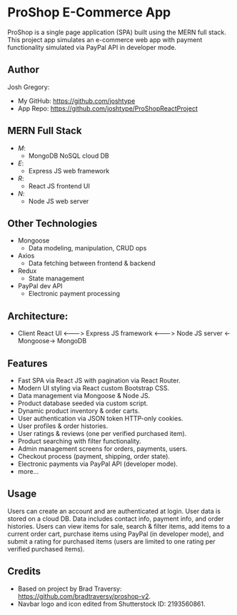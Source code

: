 # ProShop E-Commerce App

ProShop is a single page application (SPA) built using the MERN full stack. This project app simulates an e-commerce web app
with payment functionality simulated via PayPal API in developer mode.

## Author

Josh Gregory:
* My GitHub: https://github.com/joshtype
* App Repo:  https://github.com/joshtype/ProShopReactProject
    
## MERN Full Stack

* *M*:
    * MongoDB NoSQL cloud DB
* *E*:
    * Express JS web framework
* *R*:
    * React JS frontend UI
* *N*:
    * Node JS web server

## Other Technologies

* Mongoose
    * Data modeling, manipulation, CRUD ops
* Axios
    * Data fetching between frontend & backend
* Redux 
    * State management
* PayPal dev API
    * Electronic payment processing 

## Architecture:

* Client React UI <---> Express JS framework <---> Node JS server <-Mongoose-> MongoDB

## Features

* Fast SPA via React JS with pagination via React Router.
* Modern UI styling via React custom Bootstrap CSS.
* Data management via Mongoose & Node JS.
* Product database seeded via custom script.
* Dynamic product inventory & order carts.
* User authentication via JSON token HTTP-only cookies.
* User profiles & order histories.
* User ratings & reviews (one per verified purchased item).
* Product searching with filter functionality.
* Admin management screens for orders, payments, users.
* Checkout process (payment, shipping, order state).
* Electronic payments via PayPal API (developer mode).
* more...

## Usage

Users can create an account and are authenticated at login. User data is stored on a cloud DB.
Data includes contact info, payment info, and order histories. Users can view items for sale,
search & filter items, add items to a current order cart, purchase items using PayPal (in
developer mode), and submit a rating for purchased items (users are limited to one rating 
per verified purchased items).

## Credits

* Based on project by Brad Traversy: https://github.com/bradtraversy/proshop-v2.
* Navbar logo and icon edited from Shutterstock ID: 2193560861.
